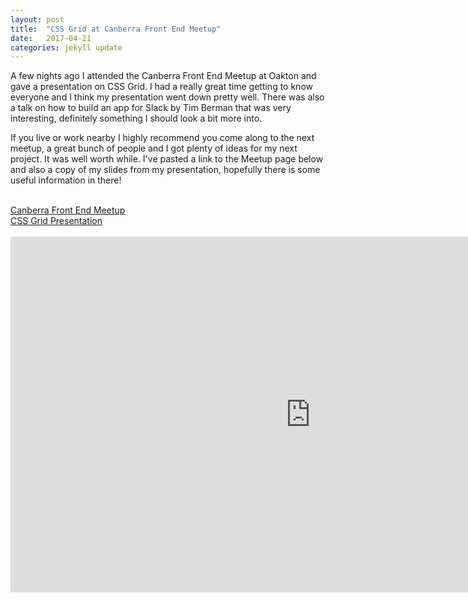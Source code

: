 ```yaml
---
layout: post
title:  "CSS Grid at Canberra Front End Meetup"
date:   2017-04-21
categories: jekyll update
---
```

A few nights ago I attended the Canberra Front End Meetup at Oakton and gave a presentation on CSS Grid. I had a really great time getting to know everyone and I think my presentation went down pretty well. There was also a talk on how to build an app for Slack by Tim Berman that was very interesting, definitely something I should look a bit more into.

If you live or work nearby I highly recommend you come along to the next meetup, a great bunch of people and I got plenty of ideas for my next project. It was well worth while. I've pasted a link to the Meetup page below and also a copy of my slides from my presentation, hopefully there is some useful information in there!

<br/>
<a href="https://www.meetup.com/Canberra-Front-End/">Canberra Front End Meetup</a><br/>
<a href="https://drive.google.com/open?id=1WoA3OdIof4-7IOd2udIe-SPvVHCBXnAhzpg5TWbFPQU">CSS Grid Presentation</a>
<br/>
<br/>
<iframe src="https://docs.google.com/presentation/d/1WoA3OdIof4-7IOd2udIe-SPvVHCBXnAhzpg5TWbFPQU/embed?start=false&loop=false&delayms=30000" frameborder="0" width="960" height="569" allowfullscreen="true" mozallowfullscreen="true" webkitallowfullscreen="true"></iframe>

